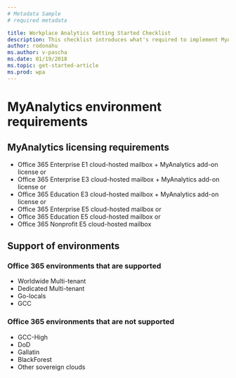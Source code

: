 ```yaml
---
# Metadata Sample
# required metadata

title: Workplace Analytics Getting Started Checklist
description: This checklist introduces what's required to implement MyAnalytics in your organization
author: rodonahu
ms.author: v-pascha
ms.date: 01/19/2018
ms.topic: get-started-article
ms.prod: wpa
---
```


# MyAnalytics environment requirements

## MyAnalytics licensing requirements

* Office 365 Enterprise E1 cloud-hosted mailbox + MyAnalytics add-on license
    or
* Office 365 Enterprise E3 cloud-hosted mailbox + MyAnalytics add-on license
    or
* Office 365 Education E3 cloud-hosted mailbox + MyAnalytics add-on license
    or
* Office 365 Enterprise E5 cloud-hosted mailbox
    or
* Office 365 Education E5 cloud-hosted mailbox
    or
* Office 365 Nonprofit E5 cloud-hosted mailbox

## Support of environments 
 
### Office 365 environments that are supported
* Worldwide Multi-tenant
* Dedicated Multi-tenant
* Go-locals
* GCC
 
### Office 365 environments that are not supported
* GCC-High
* DoD
* Gallatin
* BlackForest
* Other sovereign clouds

